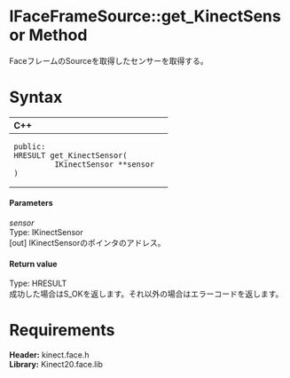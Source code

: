 IFaceFrameSource::get\_KinectSensor Method  
==========================================  

FaceフレームのSourceを取得したセンサーを取得する。 <span id="syntaxSection"></span>

Syntax  
======  

<table>
<colgroup>
<col width="100%" />
</colgroup>
<thead>
<tr class="header">
<th align="left">C++</th>
</tr>
</thead>
<tbody>
<tr class="odd">
<td align="left"><pre><code>public:  
HRESULT get_KinectSensor(  
         IKinectSensor **sensor  
)</code></pre></td>
</tr>
</tbody>
</table>

<span id="ID4EG"></span>
#### Parameters  

*sensor*    
Type: IKinectSensor  
[out] IKinectSensorのポインタのアドレス。  

<span id="ID4EP"></span>
#### Return value  

Type: HRESULT  
成功した場合はS\_OKを返します。それ以外の場合はエラーコードを返します。  

<span id="requirements"></span>

Requirements  
============  

**Header:** kinect.face.h  
**Library:** Kinect20.face.lib  



<!--Please do not edit the data in the comment block below.-->
<!--
TOCTitle : get_KinectSensor Method
RLTitle : IFaceFrameSource::get_KinectSensor Method
KeywordK : get_KinectSensor method
KeywordK : IFaceFrameSource::get_KinectSensor method
KeywordF : IFaceFrameSource::get_KinectSensor
KeywordF : get_KinectSensor
KeywordF : Microsoft.Kinect.face.IFaceFrameSource.get_KinectSensor(IKinectSensor@)
KeywordA : M:Microsoft.Kinect.face.IFaceFrameSource.get_KinectSensor(IKinectSensor@)
AssetID : M:Microsoft.Kinect.face.IFaceFrameSource.get_KinectSensor(IKinectSensor@)
Locale : en-us
CommunityContent : 1
APIType : Managed
APILocation : 
APIName : Microsoft.Kinect.face.IFaceFrameSource::get_KinectSensor
TargetOS : Windows
TopicType : kbSyntax
DevLang : C++
DocSet : K4Wv2
ProjType : K4Wv2Proj
Technology : Kinect for Windows
Product : Kinect for Windows SDK v2
productversion : 20
-->
